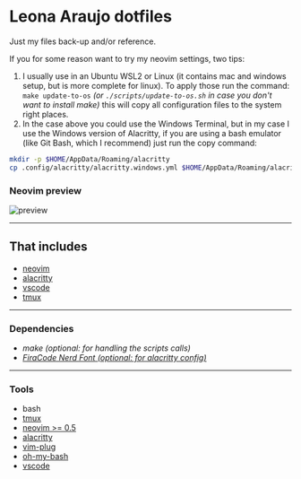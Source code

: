 # Leona Araujo dotfiles

Just my files back-up and/or reference.  


If you for some reason want to try my neovim settings, two tips: 
1. I usually use in an Ubuntu WSL2 or Linux (it contains mac and windows setup, but is more complete for linux). To apply those run the command: `make update-to-os` _(or `./scripts/update-to-os.sh` in case you don't want to install make)_ this will copy all configuration files to the system right places.
2. In the case above you could use the Windows Terminal, but in my case I use the Windows version of Alacritty, if you are using a bash emulator (like Git Bash, which I recommend) just run the copy command:
```bash
mkdir -p $HOME/AppData/Roaming/alacritty
cp .config/alacritty/alacritty.windows.yml $HOME/AppData/Roaming/alacritty/alacritty.yml
```

### Neovim preview
![preview](screenshot.png)

---

## That includes
- [neovim](.config/nvim/init.vim)
- [alacritty](.config/alacritty/alacritty.windows.yml)
- [vscode](Code/User/settings.json)
- [tmux](.tmux.conf)

---
### Dependencies
- _make (optional: for handling the scripts calls)_
- [_FiraCode Nerd Font (optional: for alacritty config)_](https://github.com/ryanoasis/nerd-fonts/releases/download/v2.1.0/FiraCode.zip)
<!-- - [python >= 3.x](https://www.python.org/downloads/)
- [pynvim](https://github.com/neovim/pynvim#install)
- [jedi](https://jedi.readthedocs.io/en/latest/docs/installation.html)
- [_dotnet sdk (optional: for omnisharp and ionide)_](https://dotnet.microsoft.com/download) -->

---
### Tools
- bash
- [tmux](https://tmuxguide.readthedocs.io/en/latest/tmux/tmux.html#installation)
- [neovim >= 0.5](https://code.launchpad.net/~neovim-ppa/+archive/ubuntu/unstable)
- [alacritty](https://github.com/alacritty/alacritty/releases)
- [vim-plug](https://github.com/junegunn/vim-plug#installation)
- [oh-my-bash](https://github.com/ohmybash/oh-my-bash#basic-installation)
- [vscode](https://code.visualstudio.com/download)
